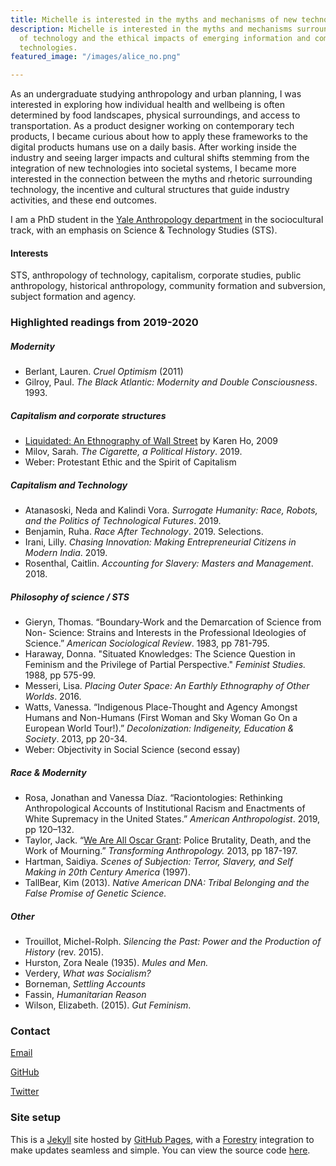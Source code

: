 ```yaml
---
title: Michelle is interested in the myths and mechanisms of new technologies
description: Michelle is interested in the myths and mechanisms surrounding the production
  of technology and the ethical impacts of emerging information and communications
  technologies.
featured_image: "/images/alice_no.png"

---
```

As an undergraduate studying anthropology and urban planning, I was interested in exploring how individual health and wellbeing is often determined by food landscapes, physical surroundings, and access to transportation. As a product designer working on contemporary tech products, I became curious about how to apply these frameworks to the digital products humans use on a daily basis. After working inside the industry and seeing larger impacts and cultural shifts stemming from the integration of new technologies into societal systems, I became more interested in the connection between the myths and rhetoric surrounding technology, the incentive and cultural structures that guide industry activities, and these end outcomes.

I am a PhD student in the [Yale Anthropology department](https://anthropology.yale.edu/) in the sociocultural track, with an emphasis on Science & Technology Studies (STS).

#### Interests

STS, anthropology of technology, capitalism, corporate studies, public anthropology, historical anthropology, community formation and subversion, subject formation and agency.

### Highlighted readings from 2019-2020

##### Modernity

* Berlant, Lauren. _Cruel Optimism_ (2011)
* Gilroy, Paul. _The Black Atlantic: Modernity and Double Consciousness_. 1993.

##### Capitalism and corporate structures

* [Liquidated: An Ethnography of Wall Street](https://www.dukeupress.edu/liquidated) by Karen Ho, 2009
* Milov, Sarah. _The Cigarette, a Political History_. 2019. 
* Weber: Protestant Ethic and the Spirit of Capitalism

##### Capitalism and Technology

* Atanasoski, Neda and Kalindi Vora. _Surrogate Humanity: Race, Robots, and the Politics of Technological Futures_. 2019.
* Benjamin, Ruha. _Race After Technology_. 2019. Selections.
* Irani, Lilly. _Chasing Innovation: Making Entrepreneurial Citizens in Modern India_. 2019.
* Rosenthal, Caitlin. _Accounting for Slavery: Masters and Management_. 2018.

##### Philosophy of science / STS

* Gieryn, Thomas. “Boundary-Work and the Demarcation of Science from Non- Science: Strains and Interests in the Professional Ideologies of Science.” _American Sociological Review_. 1983, pp 781-795.
* Haraway, Donna. "Situated Knowledges: The Science Question in Feminism and the Privilege of Partial Perspective." _Feminist Studies._ 1988, pp 575-99.
* Messeri, Lisa. _Placing Outer Space: An Earthly Ethnography of Other Worlds_. 2016.
* Watts, Vanessa. “Indigenous Place-Thought and Agency Amongst Humans and Non-Humans (First Woman and Sky Woman Go On a European World Tour!).” _Decolonization: Indigeneity, Education & Society_. 2013, pp 20-34.
* Weber: Objectivity in Social Science (second essay)

##### Race & Modernity

* Rosa, Jonathan and Vanessa Díaz. “Raciontologies: Rethinking Anthropological Accounts of Institutional Racism and Enactments of White Supremacy in the United States.” _American Anthropologist_. 2019, pp 120–132.
* Taylor, Jack. “[We Are All Oscar Grant](https://anthrosource.onlinelibrary.wiley.com/doi/10.1111/traa.12010): Police Brutality, Death, and the Work of Mourning.” _Transforming Anthropology._ 2013, pp 187-197.
* Hartman, Saidiya. _Scenes of Subjection: Terror, Slavery, and Self Making in 20th Century America_ (1997).
* TallBear, Kim (2013). _Native American DNA: Tribal Belonging and the False Promise of Genetic Science._

##### Other

* Trouillot, Michel-Rolph. _Silencing the Past: Power and the Production of History_ (rev. 2015).
* Hurston, Zora Neale (1935). _Mules and Men._
* Verdery, _What was Socialism?_
* Borneman, _Settling Accounts_
* Fassin, _Humanitarian Reason_
* Wilson, Elizabeth. (2015). _Gut Feminism_.

### Contact

[Email](mailto:michelle.ann.harvey@gmail.com)

[GitHub](https://github.com/venetucci)

[Twitter](https://twitter.com/mvenetucci)

### Site setup

This is a [Jekyll](https://jekyllrb.com/) site hosted by [GitHub Pages](https://pages.github.com/), with a [Forestry](https://forestry.io/) integration to make updates seamless and simple. You can view the source code [here](https://github.com/venetucci/personal-website).